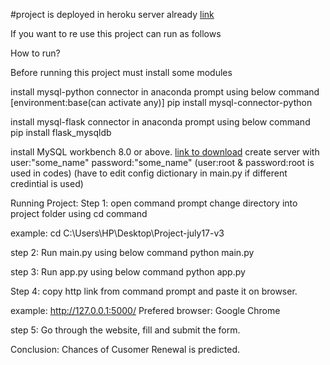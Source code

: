 #project is deployed in heroku server already
[link](https://health-insurance-renewal-pred.herokuapp.com/)


If you want to re use this project can run as follows

How to run?

Before running this project must install some modules

install mysql-python connector in anaconda prompt using below command [environment:base(can activate any)]
pip install mysql-connector-python

install mysql-flask connector in anaconda prompt using below command
pip install flask_mysqldb

install MySQL workbench 8.0 or above. [link to download](https://dev.mysql.com/get/Downloads/MySQLGUITools/mysql-workbench-community-8.0.25-winx64.msi)
create server with user:"some_name" password:"some_name"
(user:root & password:root is used in codes)
(have to edit config dictionary in main.py if different credintial is used)

Running Project:
Step 1:
open command prompt 
change directory into project folder using cd command

example: cd C:\Users\HP\Desktop\Project-july17-v3

step 2:
Run main.py using below command
python main.py

step 3:
Run app.py using below command
python app.py

Step 4:
copy http link from command prompt and paste it on browser.

example: http://127.0.0.1:5000/
Prefered browser: Google Chrome

step 5: Go through the website, fill and submit the form.

Conclusion: Chances of Cusomer Renewal is predicted.
